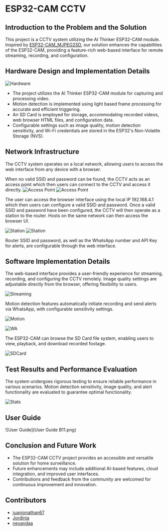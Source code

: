# ESP32-CAM CCTV

## Introduction to the Problem and the Solution
This project is a CCTV system utilizing the AI Thinker ESP32-CAM module. Inspired by [ESP32-CAM_MJPEG2SD](https://github.com/s60sc/ESP32-CAM_MJPEG2SD), our solution enhances the capabilities of the ESP32-CAM, providing a feature-rich web-based interface for remote streaming, recording, and configuration.

## Hardware Design and Implementation Details
![Hardware](./docs/hardware.png)
- The project utilizes the AI Thinker ESP32-CAM module for capturing and processing video.
- Motion detection is implemented using light based frame processing for accurate and efficient triggering.
- An SD Card is employed for storage, accommodating recorded videos, web browser HTML files, and configuration data.
- Configurable settings such as image quality, motion detection sensitivity, and Wi-Fi credentials are stored in the ESP32's Non-Volatile Storage (NVS).

## Network Infrastructure
The CCTV system operates on a local network, allowing users to access the web interface from any device with a browser.

When no valid SSID and password can be found, the CCTV acts as an access point which then users can connect to the CCTV and access it directly.
![Access Point](./docs/ESP32-CAM-Access-Point.png)
![Access Point](./docs/Access%20Point.jpg)

The user can access the browser interface using the local IP 192.168.4.1 which then users can configure a valid SSID and password. Once a valid SSID and password have been configured, the CCTV will then operate as a station to the router. Hosts on the same network can then access the browser UI.

![Station](./docs/ESP32-CAM-Station.png)
![Station](./docs/Station.jpg)

Router SSID and password, as well as the WhatsApp number and API Key for alerts, are configurable through the web interface.

## Software Implementation Details
The web-based interface provides a user-friendly experience for streaming, recording, and configuring the CCTV remotely. Image quality settings are adjustable directly from the browser, offering flexibility to users.

![Streaming](./docs/streaming.png)

Motion detection features automatically initiate recording and send alerts via WhatsApp, with configurable sensitivity settings.

![Motion](./docs/motion.png)

![WA](./docs/WA.png)

The ESP32-CAM can browse the SD Card file system, enabling users to view, playback, and download recorded footage.

![SDCard](./docs/SDCard.png)

## Test Results and Performance Evaluation
The system undergoes rigorous testing to ensure reliable performance in various scenarios. Motion detection sensitivity, image quality, and alert functionality are evaluated to guarantee optimal functionality.

![Stats](./docs/stats.png)

## User Guide
![User Guide](User Guide B11.png)

## Conclusion and Future Work
- The ESP32-CAM CCTV project provides an accessible and versatile solution for home surveillance.
- Future enhancements may include additional AI-based features, cloud integration, and improved user interfaces.
- Contributions and feedback from the community are welcomed for continuous improvement and innovation.

## Contributors
- [juanjonathan67](https://github.com/juanjonathan67) 
- [Jordinia](https://github.com/Jordinia)
- [nevandaa](https://github.com/nevandaa)
